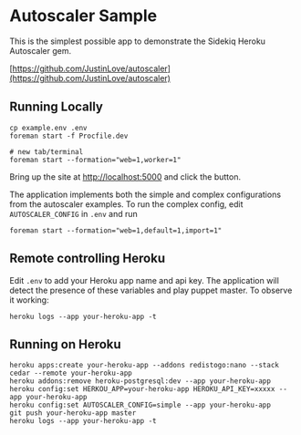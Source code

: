 # Autoscaler Sample

This is the simplest possible app to demonstrate the Sidekiq Heroku Autoscaler gem.

[https://github.com/JustinLove/autoscaler](https://github.com/JustinLove/autoscaler)

## Running Locally

    cp example.env .env
    foreman start -f Procfile.dev

    # new tab/terminal
    foreman start --formation="web=1,worker=1"

Bring up the site at [http://localhost:5000](http://localhost:5000) and click the button.

The application implements both the simple and complex configurations from the autoscaler examples.  To run the complex config, edit `AUTOSCALER_CONFIG` in `.env` and run

    foreman start --formation="web=1,default=1,import=1"

## Remote controlling Heroku

Edit `.env` to add your Heroku app name and api key. The application will detect the presence of these variables and play puppet master.  To observe it working:

    heroku logs --app your-heroku-app -t

## Running on Heroku

    heroku apps:create your-heroku-app --addons redistogo:nano --stack cedar --remote your-heroku-app
    heroku addons:remove heroku-postgresql:dev --app your-heroku-app
    heroku config:set HERKOU_APP=your-heroku-app HEROKU_API_KEY=xxxxx --app your-heroku-app
    heroku config:set AUTOSCALER_CONFIG=simple --app your-heroku-app
    git push your-heroku-app master
    heroku logs --app your-heroku-app -t


